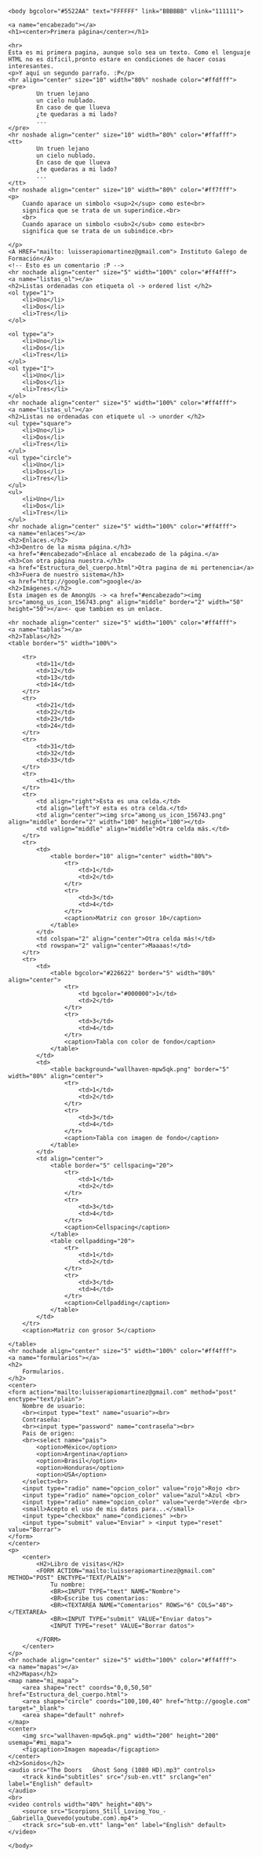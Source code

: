 
    <body bgcolor="#5522AA" text="FFFFFF" link="BBBBBB" vlink="111111">

    <a name="encabezado"></a>
	<h1><center>Primera página</center></h1>
	
	<hr>
	Esta es mi primera pagina, aunque solo sea un texto. Como el lenguaje HTML no es dificil,pronto estare en condiciones de hacer cosas interesantes.
	<p>Y aquí un segundo parrafo. :P</p>
	<hr align="center" size="10" width="80%" noshade color="#ffdfff">
	<pre>
		    Un truen lejano
		    un cielo nublado.
		    En caso de que llueva
		    ¿te quedaras a mi lado?
		    ...
	</pre>
	<hr noshade align="center" size="10" width="80%" color="#ffafff">
	<tt>
		    Un truen lejano
		    un cielo nublado.
		    En caso de que llueva
		    ¿te quedaras a mi lado?
		    ...
	</tt>
	<hr noshade align="center" size="10" width="80%" color="#ff7fff">
	<p>
		Cuando aparace un simbolo <sup>2</sup> como este<br>
		significa que se trata de un superindice.<br>
		<br>
        Cuando aparace un simbolo <sub>2</sub> como este<br>
		significa que se trata de un subindice.<br>

	</p>
	<A HREF="mailto: luisserapiomartinez@gmail.com"> Instituto Galego de Formación</A>
	<!-- Esto es un comentario :P -->
	<hr nochade align="center" size="5" width="100%" color="#ff4fff">
	<a name="listas_ol"></a>
	<h2>Listas ordenadas con etiqueta ol -> ordered list </h2>
	<ol type="1">
		<li>Uno</li>
		<li>Dos</li>
		<li>Tres</li>
	</ol>

	<ol type="a">
		<li>Uno</li>
		<li>Dos</li>
		<li>Tres</li>
	</ol>
	<ol type="I">
		<li>Uno</li>
		<li>Dos</li>
		<li>Tres</li>
	</ol>
	<hr nochade align="center" size="5" width="100%" color="#ff4fff">
	<a name="listas_ul"></a>
	<h2>Listas no ordenadas con etiquete ul -> unorder </h2>
	<ul type="square">
		<li>Uno</li>
		<li>Dos</li>
		<li>Tres</li>
	</ul>
	<ul type="circle">
		<li>Uno</li>
		<li>Dos</li>
		<li>Tres</li>
	</ul>
	<ul>
		<li>Uno</li>
		<li>Dos</li>
		<li>Tres</li>
	</ul>
	<hr nochade align="center" size="5" width="100%" color="#ff4fff">
	<a name="enlaces"></a>
	<h2>Enlaces.</h2>
	<h3>Dentro de la misma página.</h3>
	<a href="#encabezado">Enlace al encabezado de la página.</a>
	<h3>Con otra página nuestra.</h3>
	<a href="Estructura_del_cuerpo.html">Otra pagina de mi pertenencia</a>
	<h3>Fuera de nuestro sistema</h3>
	<a href="http://google.com">google</a>
	<h2>Imágenes.</h2>
	Esta imagen es de AmongUs -> <a href="#encabezado"><img src="among_us_icon_156743.png" align="middle" border="2" width="50" height="50"></a><- que tambien es un enlace.

	<hr nochade align="center" size="5" width="100%" color="#ff4fff">
	<a name="tablas"></a>
	<h2>Tablas</h2>
	<table border="5" width="100%">

		<tr>
			<td>11</td>
			<td>12</td>
			<td>13</td>
			<td>14</td>
		</tr>
		<tr>
			<td>21</td>
			<td>22</td>
			<td>23</td>
			<td>24</td>
		</tr>
		<tr>
			<td>31</td>
			<td>32</td>
			<td>33</td>
		</tr>
		<tr>
			<th>41</th>
		</tr>
		<tr>
			<td align="right">Esta es una celda.</td>
			<td align="left">Y esta es otra celda.</td>
			<td align="center"><img src="among_us_icon_156743.png" align="middle" border="2" width="100" height="100"></td>
			<td valign="middle" align="middle">Otra celda más.</td>
		</tr>
		<tr>
			<td>
				<table border="10" align="center" width="80%">
					<tr>
						<td>1</td>
						<td>2</td>
					</tr>
					<tr>
						<td>3</td>
						<td>4</td>
					</tr>
					<caption>Matriz con grosor 10</caption>
				</table>
			</td>
			<td colspan="2" align="center">Otra celda más!</td>
			<td rowspan="2" valign="center">Maaaas!</td>
		</tr>
		<tr>
			<td>
				<table bgcolor="#226622" border="5" width="80%" align="center">
					<tr>
						<td bgcolor="#000000">1</td>
						<td>2</td>
					</tr>
					<tr>
						<td>3</td>
						<td>4</td>
					</tr>
					<caption>Tabla con color de fondo</caption>
				</table>
			</td>
			<td>
				<table background="wallhaven-mpw5qk.png" border="5" width="80%" align="center">
					<tr>
						<td>1</td>
						<td>2</td>
					</tr>
					<tr>
						<td>3</td>
						<td>4</td>
					</tr>
					<caption>Tabla con imagen de fondo</caption>
				</table>
			</td>
			<td align="center">
				<table border="5" cellspacing="20">
					<tr>
						<td>1</td>
						<td>2</td>
					</tr>
					<tr>
						<td>3</td>
						<td>4</td>
					</tr>
					<caption>Cellspacing</caption>					
				</table>
				<table cellpadding="20">
					<tr>
						<td>1</td>
						<td>2</td>
					</tr>
					<tr>
						<td>3</td>
						<td>4</td>
					</tr>
					<caption>Cellpadding</caption>					
				</table>
			</td>
		</tr>
		<caption>Matriz con grosor 5</caption>

	</table>
	<hr nochade align="center" size="5" width="100%" color="#ff4fff">
	<a name="formularios"></a>
	<h2>
		Formularios.
	</h2>
	<center>
	<form action="mailto:luisserapiomartinez@gmail.com" method="post" enctype="text/plain">
		Nombre de usuario:
		<br><input type="text" name="usuario"><br>
		Contraseña:
		<br><input type="password" name="contraseña"><br>
		Pais de origen:
		<br><select name="pais">
			<option>México</option>
			<option>Argentina</option>
			<option>Brasil</option>
			<option>Honduras</option>
			<option>USA</option>
		</select><br>
		<input type="radio" name="opcion_color" value="rojo">Rojo <br>
		<input type="radio" name="opcion_color" value="azul">Azul <br>
		<input type="radio" name="opcion_color" value="verde">Verde <br>
		<small>Acepto el uso de mis datos para...</small>
		<input type="checkbox" name="condiciones" ><br>
		<input type="submit" value="Enviar" > <input type="reset" value="Borrar">
	</form>
	</center>
	<p>
		<center>
			<H2>Libro de visitas</H2>
			<FORM ACTION="mailto:luisserapiomartinez@gmail.com" METHOD="POST" ENCTYPE="TEXT/PLAIN">
				Tu nombre:
				<BR><INPUT TYPE="text" NAME="Nombre">
				<BR>Escribe tus comentarios:
				<BR><TEXTAREA NAME="Comentarios" ROWS="6" COLS="40"></TEXTAREA>
				<BR><INPUT TYPE="submit" VALUE="Enviar datos">
				<INPUT TYPE="reset" VALUE="Borrar datos">

			</FORM>
		</center>
	</p>
	<hr nochade align="center" size="5" width="100%" color="#ff4fff">
	<a name="mapas"></a>
	<h2>Mapas</h2>
	<map name="mi_mapa">
		<area shape="rect" coords="0,0,50,50" href="Estructura_del_cuerpo.html">
		<area shape="circle" coords="100,100,40" href="http://google.com" target="_blank">
		<area shape="default" nohref>
	</map>
	<center>
		<img src="wallhaven-mpw5qk.png" width="200" height="200" usemap="#mi_mapa">
		<figcaption>Imagen mapeada</figcaption>
	</center>
    <h2>Sonidos</h2>
    <audio src="The Doors   Ghost Song (1080 HD).mp3" controls>
    	<track kind="subtitles" src="/sub-en.vtt" srclang="en" label="English" default>
    </audio>
    <br>
    <video controls width="40%" height="40%">
    	<source src="Scorpions_Still_Loving_You_-_Gabriella_Quevedo(youtube.com).mp4">
    	<track src="sub-en.vtt" lang="en" label="English" default>
    </video>
    
    </body>

